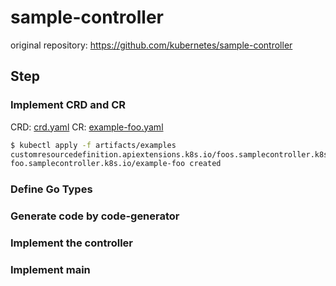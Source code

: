 # sample-controller
original repository: https://github.com/kubernetes/sample-controller

## Step
### Implement CRD and CR
CRD: [crd.yaml](./artifacts/examples/crd.yaml)
CR: [example-foo.yaml](./artifacts/examples/example-foo.yaml)

```bash
$ kubectl apply -f artifacts/examples
customresourcedefinition.apiextensions.k8s.io/foos.samplecontroller.k8s.io unchanged
foo.samplecontroller.k8s.io/example-foo created
```

### Define Go Types
### Generate code by code-generator
### Implement the controller
### Implement main
